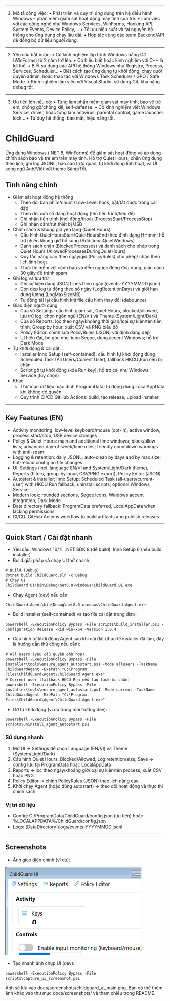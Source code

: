________________________________________
1. Mô tả công việc:
•	Phát triển và duy trì ứng dụng trên hệ điều hành Windows – phần mềm giám sát hoạt động máy tính của trẻ. 
•	Làm việc với các công nghệ như Windows Services, WinForms, Hooking API, System Events, Device Policy,...
•	Tối ưu hiệu suất và tài nguyên hệ thống cho ứng dụng chạy lâu dài.
•	Hợp tác cùng các team Backend/API để đồng bộ dữ liệu người dùng.
________________________________________
2. Yêu cầu bắt buộc:
•	Có kinh nghiệm lập trình Windows bằng C# (WinForms) từ 2 năm trở lên.
•	Có hiểu biết hoặc kinh nghiệm với C++ là lợi thế.
•	Biết sử dụng các API hệ thống Windows như Registry, Process, Services, Scheduler...
•	Biết cách tạo ứng dụng tự khởi động, chạy dưới quyền admin, hoặc thao tác với Windows Task Scheduler / GPO / Safe Mode.
•	Kinh nghiệm làm việc với Visual Studio, sử dụng Git, khả năng debug tốt.
________________________________________
3. Ưu tiên lớn nếu có:
•	Từng làm phần mềm giám sát máy tính, bảo vệ trẻ em, chống gỡ/chống kill, self-defense.
•	Có kinh nghiệm viết Windows Service, driver, hoặc từng làm antivirus, parental control, game launcher lock... 
•	Tư duy hệ thống, bảo mật, hiệu năng tốt.
# ChildGuard

Ứng dụng Windows (.NET 8, WinForms) để giám sát hoạt động và áp dụng chính sách bảo vệ trẻ em trên máy tính. Hỗ trợ Quiet Hours, chặn ứng dụng theo lịch, ghi log JSONL, báo cáo trực quan, tự khởi động linh hoạt, và UI song ngữ Anh/Việt với theme Sáng/Tối.

## Tính năng chính

- Giám sát hoạt động hệ thống
  - Theo dõi bàn phím/chuột (Low-Level hook, bật/tắt được trong cài đặt)
  - Theo dõi cửa sổ đang hoạt động (tên tiến trình/tiêu đề)
  - Ghi nhận tiến trình khởi động/thoát (ProcessStart/ProcessStop)
  - Ghi nhận cắm/rút thiết bị USB
- Chính sách & khung giờ yên lặng (Quiet Hours)
  - Cấu hình QuietHoursStart/QuietHoursEnd theo định dạng HH:mm; hỗ trợ nhiều khung giờ bổ sung (AdditionalQuietWindows)
  - Danh sách chặn (BlockedProcesses) và danh sách cho phép trong Quiet Hours (AllowedProcessesDuringQuietHours)
  - Quy tắc nâng cao theo ngày/giờ (PolicyRules) cho phép/ chặn theo lịch linh hoạt
  - Thực thi mềm với cảnh báo và đếm ngược đóng ứng dụng; giãn cách 30 giây để tránh spam
- Ghi log và lưu trữ
  - Ghi sự kiện dạng JSON Lines theo ngày (events-YYYYMMDD.jsonl)
  - Dọn dẹp log tự động theo số ngày (LogRetentionDays) và giới hạn dung lượng (LogMaxSizeMB)
  - Tự động tải lại cấu hình khi file cấu hình thay đổi (debounce)
- Giao diện người dùng
  - Cửa sổ Settings: cấu hình giám sát, Quiet Hours, blocked/allowed, lưu trữ log; chọn ngôn ngữ (EN/VI) và Theme (System/Light/Dark)
  - Cửa sổ Reports: lọc theo ngày/khoảng thời gian/loại sự kiện/tên tiến trình; Group by hour; xuất CSV và PNG biểu đồ
  - Policy Editor: chỉnh sửa PolicyRules (JSON) với định dạng đẹp
  - UI hiện đại, bo góc nhẹ, icon Segoe, dùng accent Windows; hỗ trợ Dark Mode
- Tự khởi động & cài đặt
  - Installer Inno Setup (self-contained): cấu hình tự khởi động dùng Scheduled Task (All Users/Current User), fallback HKCU\Run nếu bị chặn
  - Script gỡ tự khởi động (xóa Run key); hỗ trợ cài như Windows Service (tùy chọn)
- Khác
  - Thư mục dữ liệu mặc định ProgramData; tự động dùng LocalAppData khi không có quyền
  - Quy trình CI/CD GitHub Actions: build, tạo release, upload installer

---

## Key Features (EN)

- Activity monitoring: low-level keyboard/mouse (opt-in), active window, process start/stop, USB device changes
- Policy & Quiet Hours: main and additional time windows; block/allow lists; advanced day-of-week/time rules; friendly countdown warnings with anti-spam
- Logging & retention: daily JSONL; auto-clean by days and by max size; hot-reload config on file changes
- UI: Settings (incl. language EN/VI and System/Light/Dark theme), Reports (filters, group-by-hour, CSV/PNG export), Policy Editor (JSON)
- Autostart & installer: Inno Setup; Scheduled Task (all-users/current-user) with HKCU Run fallback; uninstall scripts; optional Windows Service
- Modern look: rounded sections, Segoe icons, Windows accent integration, Dark Mode
- Data directory fallback: ProgramData preferred, LocalAppData when lacking permissions
- CI/CD: GitHub Actions workflow to build artifacts and publish releases

---

## Quick Start / Cài đặt nhanh

- Yêu cầu: Windows 10/11, .NET SDK 8 (để build), Inno Setup 6 (nếu build installer)
- Build giải pháp và chạy UI thử nhanh:

```
# Build (Debug)
dotnet build ChildGuard.sln -c Debug
# Chạy UI
ChildGuard.UI\bin\Debug\net8.0-windows\ChildGuard.UI.exe
```

- Chạy Agent (dev) nếu cần:
```
ChildGuard.Agent\bin\Debug\net8.0-windows\ChildGuard.Agent.exe
```

- Build installer (self-contained) và tạo file cài đặt trong dist/:
```
powershell -ExecutionPolicy Bypass -File scripts\build_installer.ps1 -Configuration Release -Rid win-x64 -Version 1.0.4
```

- Cấu hình tự khởi động Agent sau khi cài đặt (thực tế installer đã làm, đây là hướng dẫn thủ công nếu cần):
```
# All users (yêu cầu quyền phù hợp)
powershell -ExecutionPolicy Bypass -File installer\tools\ensure_agent_autostart.ps1 -Mode allusers -TaskName ChildGuardAgent -ExePath "C:\Program Files\ChildGuard\Agent\ChildGuard.Agent.exe"
# Current user (fallback HKCU Run nếu tạo task bị chặn)
powershell -ExecutionPolicy Bypass -File installer\tools\ensure_agent_autostart.ps1 -Mode current -TaskName ChildGuardAgent -ExePath "C:\Program Files\ChildGuard\Agent\ChildGuard.Agent.exe"
```

- Gỡ tự khởi động (ví dụ trong môi trường dev):
```
powershell -ExecutionPolicy Bypass -File scripts\uninstall_agent_autostart.ps1
```

### Sử dụng nhanh

1) Mở UI -> Settings để chọn Language (EN/VI) và Theme (System/Light/Dark)
2) Cấu hình Quiet Hours, Blocked/Allowed, Log retention/size; Save -> config lưu tại ProgramData hoặc LocalAppData
3) Reports -> lọc theo ngày/khoảng giờ/loại sự kiện/tên process, xuất CSV hoặc PNG
4) Policy Editor -> chỉnh PolicyRules (JSON) theo lịch nâng cao
5) Khởi chạy Agent (hoặc dùng autostart) -> theo dõi hoạt động và thực thi chính sách

### Vị trí dữ liệu

- Config: C:/ProgramData/ChildGuard/config.json (ưu tiên) hoặc %LOCALAPPDATA%/ChildGuard/config.json
- Logs: [DataDirectory]/logs/events-YYYYMMDD.jsonl

---

## Screenshots

- Ảnh giao diện chính (ví dụ):

![Main UI](docs/screenshots/childguard_ui_main.png)

- Tạo nhanh ảnh chụp UI (dev):
```
powershell -ExecutionPolicy Bypass -File scripts\capture_ui_screenshot.ps1
```
Ảnh sẽ lưu vào docs/screenshots/childguard_ui_main.png. Bạn có thể thêm ảnh khác vào thư mục docs/screenshots/ và tham chiếu trong README.
